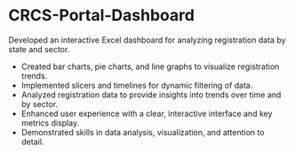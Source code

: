 # CRCS-Portal-Dashboard
Developed an interactive Excel dashboard for analyzing registration data by state and sector.
- Created bar charts, pie charts, and line graphs to visualize registration trends.
- Implemented slicers and timelines for dynamic filtering of data.
- Analyzed registration data to provide insights into trends over time and by sector.
- Enhanced user experience with a clear, interactive interface and key metrics display.
- Demonstrated skills in data analysis, visualization, and attention to detail.
